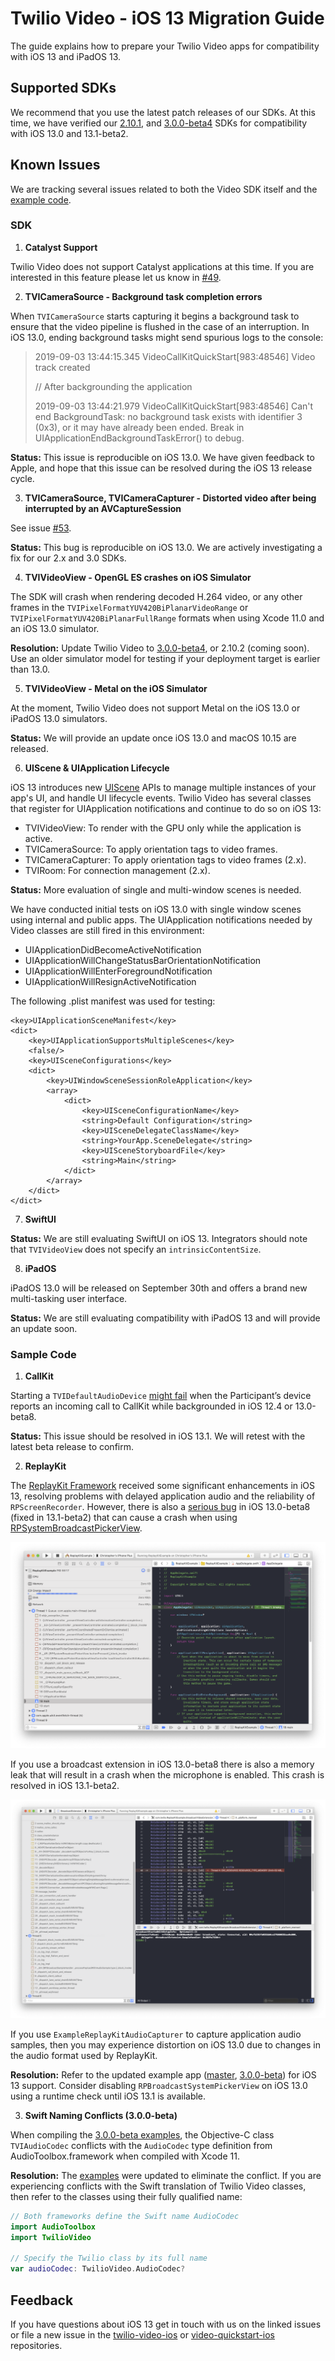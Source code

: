 # Twilio Video - iOS 13 Migration Guide

The guide explains how to prepare your Twilio Video apps for compatibility with iOS 13 and iPadOS 13.

## Supported SDKs

We recommend that you use the latest patch releases of our SDKs. At this time, we have verified our [2.10.1](https://www.twilio.com/docs/video/changelog-twilio-video-ios-version-2x#2101-august-16-2019), and [3.0.0-beta4](https://www.twilio.com/docs/video/changelog-twilio-video-ios-version-3x#300-beta4-september-6-2019) SDKs for compatibility with iOS 13.0 and 13.1-beta2.

## Known Issues

We are tracking several issues related to both the Video SDK itself and the [example code](https://github.com/twilio/video-quickstart-ios).

### SDK

1. **Catalyst Support**

Twilio Video does not support Catalyst applications at this time. If you are interested in this feature please let us know in [#49](https://github.com/twilio/twilio-video-ios/issues/49).

2. **TVICameraSource - Background task completion errors**

When `TVICameraSource` starts capturing it begins a background task to ensure that the video pipeline is flushed in the case of an interruption. In iOS 13.0, ending background tasks might send spurious logs to the console:

> 2019-09-03 13:44:15.345 VideoCallKitQuickStart[983:48546] Video track created
> 
> // After backgrounding the application
> 
> 2019-09-03 13:44:21.979 VideoCallKitQuickStart[983:48546] Can't end BackgroundTask: no background task exists with identifier 3 (0x3), or it may have already been ended. Break in UIApplicationEndBackgroundTaskError() to debug.

**Status:** This issue is reproducible on iOS 13.0. We have given feedback to Apple, and hope that this issue can be resolved during the iOS 13 release cycle.

3. **TVICameraSource, TVICameraCapturer - Distorted video after being interrupted by an AVCaptureSession**

See issue [#53](https://github.com/twilio/twilio-video-ios/issues/53). 

**Status:** This bug is reproducible on iOS 13.0. We are actively investigating a fix for our 2.x and 3.0 SDKs.

4. **TVIVideoView - OpenGL ES crashes on iOS Simulator**

The SDK will crash when rendering decoded H.264 video, or any other frames in the `TVIPixelFormatYUV420BiPlanarVideoRange` or `TVIPixelFormatYUV420BiPlanarFullRange` formats when using Xcode 11.0 and an iOS 13.0 simulator.

**Resolution:** Update Twilio Video to [3.0.0-beta4](https://www.twilio.com/docs/video/changelog-twilio-video-ios-version-3x#300-beta4-september-6-2019), or 2.10.2 (coming soon). Use an older simulator model for testing if your deployment target is earlier than 13.0.

5. **TVIVideoView - Metal on the iOS Simulator**

At the moment, Twilio Video does not support Metal on the iOS 13.0 or iPadOS 13.0 simulators.

**Status:** We will provide an update once iOS 13.0 and macOS 10.15 are released.

6. **UIScene & UIApplication Lifecycle**

iOS 13 introduces new [UIScene](https://developer.apple.com/documentation/uikit/uiscene) APIs to manage multiple instances of your app's UI, and handle UI lifecycle events. Twilio Video has several classes that register for UIApplication notifications and continue to do so on iOS 13:

- TVIVideoView: To render with the GPU only while the application is active.
- TVICameraSource: To apply orientation tags to video frames.
- TVICameraCapturer: To apply orientation tags to video frames (2.x).
- TVIRoom: For connection management (2.x).

**Status:** More evaluation of single and multi-window scenes is needed.

We have conducted initial tests on iOS 13.0 with single window scenes using internal and public apps. The UIApplication notifications needed by Video classes are still fired in this environment:

* UIApplicationDidBecomeActiveNotification
* UIApplicationWillChangeStatusBarOrientationNotification
* UIApplicationWillEnterForegroundNotification
* UIApplicationWillResignActiveNotification

The following .plist manifest was used for testing:

```
<key>UIApplicationSceneManifest</key>
<dict>
	<key>UIApplicationSupportsMultipleScenes</key>
	<false/>
	<key>UISceneConfigurations</key>
	<dict>
		<key>UIWindowSceneSessionRoleApplication</key>
		<array>
			<dict>
				<key>UISceneConfigurationName</key>
				<string>Default Configuration</string>
				<key>UISceneDelegateClassName</key>
				<string>YourApp.SceneDelegate</string>
				<key>UISceneStoryboardFile</key>
				<string>Main</string>
			</dict>
		</array>
	</dict>
</dict>
```

7. **SwiftUI**

**Status:** We are still evaluating SwiftUI on iOS 13. Integrators should note that `TVIVideoView` does not specify an `intrinsicContentSize`.

8. **iPadOS**

iPadOS 13.0 will be released on September 30th and offers a brand new multi-tasking user interface.

**Status:** We are still evaluating compatibility with iPadOS 13 and will provide an update soon.

### Sample Code

1. **CallKit**

Starting a `TVIDefaultAudioDevice` [might fail](https://forums.developer.apple.com/thread/120038) when the Participant’s device reports an incoming call to CallKit while backgrounded in iOS 12.4 or 13.0-beta8.

**Status:** This issue should be resolved in iOS 13.1. We will retest with the latest beta release to confirm.

2. **ReplayKit**

The [ReplayKit Framework](https://developer.apple.com/documentation/replaykit) received some significant enhancements in iOS 13, resolving problems with delayed application audio and the reliability of `RPScreenRecorder`. However, there is also a [serious bug](https://stackoverflow.com/questions/57163212/get-nsinvalidargumentexception-when-trying-to-present-rpsystembroadcastpickervie) in iOS 13.0-beta8 (fixed in 13.1-beta2) that can cause a crash when using [RPSystemBroadcastPickerView](https://developer.apple.com/documentation/replaykit/rpsystembroadcastpickerview?language=objc).

<img src="images/replaykit-broadcast-picker-ios-13.0.png"/>

If you use a broadcast extension in iOS 13.0-beta8 there is also a memory leak that will result in a crash when the microphone is enabled. This crash is resolved in iOS 13.1-beta2.

<img src="images/replaykit-broadcast-mic-ios13-audio-resource-limit.png"/>

If you use `ExampleReplayKitAudioCapturer` to capture application audio samples, then you may experience distortion on iOS 13.0 due to changes in the audio format used by ReplayKit.

**Resolution:** Refer to the updated example app ([master](https://github.com/twilio/video-quickstart-ios/tree/master/ReplayKitExample), [3.0.0-beta](https://github.com/twilio/video-quickstart-ios/tree/3.0.0-beta/ReplayKitExample)) for iOS 13 support. Consider disabling `RPBroadcastSystemPickerView` on iOS 13.0 using a runtime check until iOS 13.1 is available.

3. **Swift Naming Conflicts (3.0.0-beta)**

When compiling the [3.0.0-beta examples](https://github.com/twilio/video-quickstart-ios/tree/3.0.0-beta/), the Objective-C class `TVIAudioCodec` conflicts with the `AudioCodec` type definition from AudioToolbox.framework when compiled with Xcode 11.

**Resolution:** The [examples](https://github.com/twilio/video-quickstart-ios/tree/3.0.0-beta/) were updated to eliminate the conflict. If you are experiencing conflicts with the Swift translation of Twilio Video classes, then refer to the classes using their fully qualified name:

```.swift
// Both frameworks define the Swift name AudioCodec
import AudioToolbox
import TwilioVideo

// Specify the Twilio class by its full name
var audioCodec: TwilioVideo.AudioCodec?
```

## Feedback

If you have questions about iOS 13 get in touch with us on the linked issues or file a new issue in the [twilio-video-ios](https://github.com/twilio/twilio-video-ios/issues) or [video-quickstart-ios](https://github.com/twilio/video-quickstart-ios/issues) repositories.
